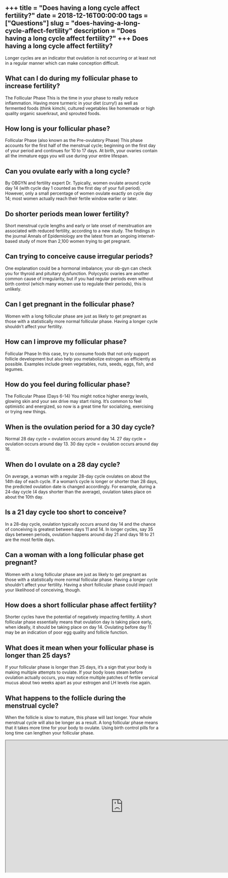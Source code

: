 +++
title = "Does having a long cycle affect fertility?"
date = 2018-12-16T00:00:00
tags = ["Questions"]
slug = "does-having-a-long-cycle-affect-fertility"
description = "Does having a long cycle affect fertility?"
+++
Does having a long cycle affect fertility?
------------------------------------------

Longer cycles are an indicator that ovulation is not occurring or at least not in a regular manner which can make conception difficult.

What can I do during my follicular phase to increase fertility?
---------------------------------------------------------------

The Follicular Phase This is the time in your phase to really reduce inflammation. Having more turmeric in your diet (curry!) as well as fermented foods (think kimchi, cultured vegetables like homemade or high quality organic sauerkraut, and sprouted foods.

How long is your follicular phase?
----------------------------------

Follicular Phase (also known as the Pre-ovulatory Phase) This phase accounts for the first half of the menstrual cycle; beginning on the first day of your period and continues for 10 to 17 days. At birth, your ovaries contain all the immature eggs you will use during your entire lifespan.

Can you ovulate early with a long cycle?
----------------------------------------

By OBGYN and fertility expert Dr. Typically, women ovulate around cycle day 14 (with cycle day 1 counted as the first day of your full period). However, only a small percentage of women ovulate exactly on cycle day 14; most women actually reach their fertile window earlier or later.

Do shorter periods mean lower fertility?
----------------------------------------

Short menstrual cycle lengths and early or late onset of menstruation are associated with reduced fertility, according to a new study. The findings in the journal Annals of Epidemiology are the latest from an ongoing internet-based study of more than 2,100 women trying to get pregnant.

Can trying to conceive cause irregular periods?
-----------------------------------------------

One explanation could be a hormonal imbalance; your ob-gyn can check you for thyroid and pituitary dysfunction. Polycystic ovaries are another common cause of irregularity, but if you had regular periods even without birth control (which many women use to regulate their periods), this is unlikely.

Can I get pregnant in the follicular phase?
-------------------------------------------

Women with a long follicular phase are just as likely to get pregnant as those with a statistically more normal follicular phase. Having a longer cycle shouldn’t affect your fertility.

How can I improve my follicular phase?
--------------------------------------

Follicular Phase In this case, try to consume foods that not only support follicle development but also help you metabolize estrogen as efficiently as possible. Examples include green vegetables, nuts, seeds, eggs, fish, and legumes.

How do you feel during follicular phase?
----------------------------------------

The Follicular Phase (Days 6-14) You might notice higher energy levels, glowing skin and your sex drive may start rising. It’s common to feel optimistic and energized, so now is a great time for socializing, exercising or trying new things.

When is the ovulation period for a 30 day cycle?
------------------------------------------------

Normal 28 day cycle = ovulation occurs around day 14. 27 day cycle = ovulation occurs around day 13. 30 day cycle = ovulation occurs around day 16.

When do I ovulate on a 28 day cycle?
------------------------------------

On average, a woman with a regular 28-day cycle ovulates on about the 14th day of each cycle. If a woman’s cycle is longer or shorter than 28 days, the predicted ovulation date is changed accordingly. For example, during a 24-day cycle (4 days shorter than the average), ovulation takes place on about the 10th day.

Is a 21 day cycle too short to conceive?
----------------------------------------

In a 28-day cycle, ovulation typically occurs around day 14 and the chance of conceiving is greatest between days 11 and 14. In longer cycles, say 35 days between periods, ovulation happens around day 21 and days 18 to 21 are the most fertile days.

Can a woman with a long follicular phase get pregnant?
------------------------------------------------------

Women with a long follicular phase are just as likely to get pregnant as those with a statistically more normal follicular phase. Having a longer cycle shouldn’t affect your fertility. Having a short follicular phase could impact your likelihood of conceiving, though.

How does a short follicular phase affect fertility?
---------------------------------------------------

Shorter cycles have the potential of negatively impacting fertility. A short follicular phase essentially means that ovulation day is taking place early, when ideally, it should be taking place on day 14. Ovulating before day 11 may be an indication of poor egg quality and follicle function.

What does it mean when your follicular phase is longer than 25 days?
--------------------------------------------------------------------

If your follicular phase is longer than 25 days, it’s a sign that your body is making multiple attempts to ovulate. If your body loses steam before ovulation actually occurs, you may notice multiple patches of fertile cervical mucus about two weeks apart as your estrogen and LH levels rise again.

What happens to the follicle during the menstrual cycle?
--------------------------------------------------------

When the follicle is slow to mature, this phase will last longer. Your whole menstrual cycle will also be longer as a result. A long follicular phase means that it takes more time for your body to ovulate. Using birth control pills for a long time can lengthen your follicular phase.

<iframe allow="accelerometer; autoplay; clipboard-write; encrypted-media; gyroscope; picture-in-picture" allowfullscreen="" class="__youtube_prefs__  epyt-is-override  no-lazyload" data-no-lazy="1" data-origheight="433" data-origwidth="770" data-skipgform_ajax_framebjll="" height="433" id="_ytid_92936" loading="lazy" src="https://www.youtube.com/embed/_B3miAZ6EC0?enablejsapi=1&autoplay=0&cc_load_policy=0&cc_lang_pref=&iv_load_policy=1&loop=0&modestbranding=0&rel=1&fs=1&playsinline=0&autohide=2&theme=dark&color=red&controls=1&" title="YouTube player" width="770"></iframe>